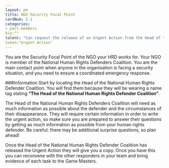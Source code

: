 ```yaml
---
layout: pm
title: NGO Security Focal Point
cardNum: 2.1
categories:
- pact-members
bio:""
talent: "Can request the release of an Urgent Action from the Head of the National Human Rights Defenders Coalition."
token:"Urgent Action"
---
```

You are the Security Focal Point of the NGO your HRD works for. Your NGO is member of the National Human Rights Defenders Coalition. You are the main contact point when anyone in the organisation is facing a security situation, and you need to ensure a coordinated emergency response.

###Information
Start by locating the Head of the National Human Rights Defender Coalition. You will find them because they will be wearing a name tag stating **“The Head of the National Human Rights Defender Coalition”**.

The Head of the National Human Rights Defenders Coalition will need as much information as possible about the defender and the circumstances of their disappearance. They will require certain information in order to write the urgent action, so make sure you are prepared to answer their questions by getting as much information as possible from your human rights defender. Be careful: there may be additional surprise questions, so plan ahead!

Once the Head of the National Human Rights Defender Coalition has released the Urgent Action they will give you a copy. Once you have this you can reconvene with the other responders in your team and bring evidence of each task to the Game Masters.
